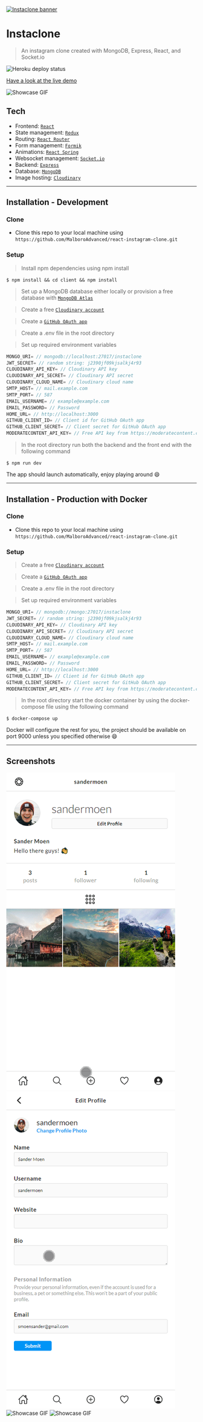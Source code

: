 <a href="https://www.instaclone.net"><img src="https://res.cloudinary.com/drwb19czo/image/upload/v1591476975/New_Project_1_yk24bj.png" title="Instaclone" alt="Instaclone banner"></a>

# Instaclone

> An instagram clone created with MongoDB, Express, React, and Socket.io

<img src="https://heroku-badge.herokuapp.com/?app=instaclone-prod" alt='Heroku deploy status' />

<a href="https://www.instaclone.net">Have a look at the live demo</a>

![Showcase GIF](/screenshots/NgmjOVkZ4L.gif)

## Tech

- Frontend: <a href="https://github.com/facebook/react">`React`</a>
- State management: <a href="https://github.com/reduxjs/redux">`Redux`</a>
- Routing: <a href="https://github.com/ReactTraining/react-router">`React Router`</a>
- Form management: <a href="https://github.com/jaredpalmer/formik">`Formik`</a>
- Animations: <a href="https://github.com/react-spring/react-spring">`React Spring`</a>
- Websocket management: <a href="https://github.com/socketio/socket.io">`Socket.io`</a>
- Backend: <a href="https://github.com/expressjs/express">`Express`</a>
- Database: <a href="https://github.com/Automattic/mongoose">`MongoDB`</a>
- Image hosting: <a href="https://cloudinary.com/">`Cloudinary`</a>

---

## Installation - Development

### Clone

- Clone this repo to your local machine using `https://github.com/MalboroAdvanced/react-instagram-clone.git`

### Setup

> Install npm dependencies using npm install

```shell
$ npm install && cd client && npm install
```

> Set up a MongoDB database either locally or provision a free database with <a href='https://www.mongodb.com/cloud/atlas'>`MongoDB Atlas`</a>

> Create a free <a href="https://cloudinary.com/">`Cloudinary account`</a>

> Create a <a href='https://github.com/settings/developers'>`GitHub OAuth app`</a>

> Create a .env file in the root directory

> Set up required environment variables

```javascript
MONGO_URI= // mongodb://localhost:27017/instaclone
JWT_SECRET= // random string: j2390jf09kjsalkj4r93
CLOUDINARY_API_KEY= // Cloudinary API key
CLOUDINARY_API_SECRET= // Cloudinary API secret
CLOUDINARY_CLOUD_NAME= // Cloudinary cloud name
SMTP_HOST= // mail.example.com
SMTP_PORT= // 587
EMAIL_USERNAME= // example@example.com
EMAIL_PASSWORD= // Password
HOME_URL= // http://localhost:3000
GITHUB_CLIENT_ID= // Client id for GitHub OAuth app
GITHUB_CLIENT_SECRET= // Client secret for GitHub OAuth app
MODERATECONTENT_API_KEY= // Free API key from https://moderatecontent.com
```

> In the root directory run both the backend and the front end with the following command

```shell
$ npm run dev
```

The app should launch automatically, enjoy playing around 😄

---

## Installation - Production with Docker

### Clone

- Clone this repo to your local machine using `https://github.com/MalboroAdvanced/react-instagram-clone.git`

### Setup

> Create a free <a href="https://cloudinary.com/">`Cloudinary account`</a>

> Create a <a href='https://github.com/settings/developers'>`GitHub OAuth app`</a>

> Create a .env file in the root directory

> Set up required environment variables

```javascript
MONGO_URI= // mongodb://mongo:27017/instaclone
JWT_SECRET= // random string: j2390jf09kjsalkj4r93
CLOUDINARY_API_KEY= // Cloudinary API key
CLOUDINARY_API_SECRET= // Cloudinary API secret
CLOUDINARY_CLOUD_NAME= // Cloudinary cloud name
SMTP_HOST= // mail.example.com
SMTP_PORT= // 587
EMAIL_USERNAME= // example@example.com
EMAIL_PASSWORD= // Password
HOME_URL= // http://localhost:3000
GITHUB_CLIENT_ID= // Client id for GitHub OAuth app
GITHUB_CLIENT_SECRET= // Client secret for GitHub OAuth app
MODERATECONTENT_API_KEY= // Free API key from https://moderatecontent.com
```

> In the root directory start the docker container by using the docker-compose file using the following command

```shell
$ docker-compose up
```

Docker will configure the rest for you, the project should be available on port 9000 unless you specified otherwise 😄

---

## Screenshots

![Showcase GIF](/screenshots/wg2j4iHJ7y.gif)
![Showcase GIF](/screenshots/n94XRALAUb.gif)
![Showcase GIF](/screenshots/oTWyTUbFvi.gif)
![Showcase GIF](/screenshots/yA6nMe6Xr4.gif)

<!-- ## Support

Reach out to me at one of the following places!

- Email at <a href="mailto:smoensander@gmail.com">`smoensander@gmail.com`</a> -->
